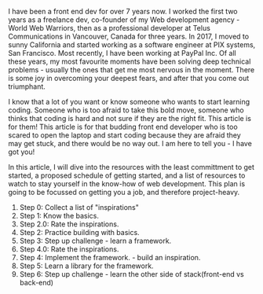 I have been a front end dev for over 7 years now. I worked the first two years as a freelance dev, co-founder of my Web development agency - World Web Warriors, then as a professional developer at Telus Communications in Vancouver, Canada for three years. In 2017, I moved to sunny California and started working as a software engineer at PIX systems, San Francisco. Most recently, I have been working at PayPal Inc. Of all these years, my most favourite moments have been solving deep technical problems - usually the ones that get me most nervous in the moment. There is some joy in overcoming your deepest fears, and after that you come out triumphant. 

I know that a lot of you want or know someone who wants to start learning coding. Someone who is too afraid to take this bold move, someone who thinks that coding is hard and not sure if they are the right fit. This article is for them! This article is for that budding front end developer who is too scared to open the laptop and start coding because they are afraid they may get stuck, and there would be no way out. I am here to tell you - I have got you! 

In this article, I will dive into the resources with the least committment to get started, a proposed schedule of getting started, and a list of resources to watch to stay yourself in the know-how of web development. This plan is going to be focussed on getting you a job, and therefore project-heavy.

1. Step 0: Collect a list of "inspirations"
2. Step 1: Know the basics.
3. Step 2.0: Rate the inspirations. 
4. Step 2: Practice building with basics. 
5. Step 3: Step up challenge - learn a framework. 
6. Step 4.0: Rate the inspirations.
7. Step 4: Implement the framework. - build an inspiration. 
8. Step 5: Learn a library for the framework. 
9. Step 6: Step up challenge - learn the other side of stack(front-end vs back-end)

